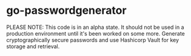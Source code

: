 # go-passwordgenerator
PLEASE NOTE: This code is in an alpha state. It should not be used in a production environment until it's been worked on some more. Generate cryptographically secure passwords and use Hashicorp Vault for key storage and retrieval.
